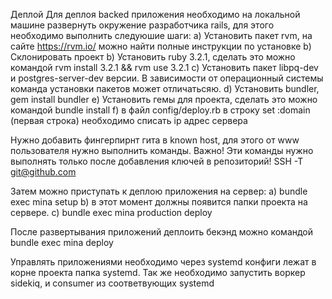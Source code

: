 
Деплой
Для деплоя backed приложения необходимо на локальной машине развернуть окружение разработчика rails, для этого необходимо выполнить следуюшие шаги:
  a) Установить пакет rvm, на сайте https://rvm.io/ можно найти полные инструкции по установке
  b) Склонировать проект
  b) Установить ruby 3.2.1, сделать это можно командой rvm install 3.2.1 && rvm use 3.2.1
  с) Установить пакет libpq-dev и postgres-server-dev версии. В зависимости от операционный системы команда установки пакетов может отличатьсяю.
  d) Установить bundler, gem install bundler
  e) Установить гемы для проекта, сделать это можно командой bundle install
  f) в файл config/deploy.rb в строку set :domain (первая строка) необходимо списать ip адрес сервера

Нужно добавить фингерпирнт гита в  known host, для этого от www пользователя нужно выполнить команды.
Важно! Эти команды нужно выполнять только после добавления ключей в репозиторий!
SSH -T git@github.com

Затем можно приступать к деплою приложения на сервер:
  a) bundle exec mina setup
  b) в этот момент должны появится папки проекта на сервере.
  c) bundle exec mina production deploy


После развертывания приложений деплоить бекэнд можно командой bundle exec mina deploy

Управлять приложениями необходимо через systemd конфиги лежат в корне проекта папка systemd. Так же необходимо запустить воркер sidekiq, и consumer из соответвующих systemd
